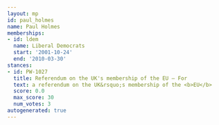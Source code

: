 ```yaml
---
layout: mp
id: paul_holmes
name: Paul Holmes
memberships:
- id: ldem
  name: Liberal Democrats
  start: '2001-10-24'
  end: '2010-03-30'
stances:
- id: PW-1027
  title: Referendum on the UK's membership of the EU — For
  text: a referendum on the UK&rsquo;s membership of the <b>EU</b>
  score: 0.0
  max_score: 30
  num_votes: 3
autogenerated: true
---
```

